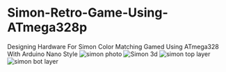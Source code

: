 # Simon-Retro-Game-Using-ATmega328p
Designing Hardware For Simon Color Matching Gamed Using ATmega328 With Arduino Nano Style 
![simon photo](https://github.com/user-attachments/assets/3198f9e6-bb54-4e0c-b1f4-df72990e6290)
![Simon 3d](https://github.com/user-attachments/assets/380f9f7b-3c2b-4465-be26-cc782b13d037)
![simon top layer](https://github.com/user-attachments/assets/3c17ec64-da93-4a6c-9f74-62a72c8a6ca6)
![simon bot layer](https://github.com/user-attachments/assets/a778cb57-9ea0-473f-ac8c-93becd7c26df)

